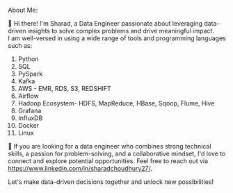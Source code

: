 About Me:

👋 Hi there! I'm Sharad, a Data Engineer passionate about leveraging data-driven insights to solve complex problems and drive meaningful impact.  
I am well-versed in using a wide range of tools and programming languages such as:
1. Python
2. SQL
3. PySpark
4. Kafka
5. AWS - EMR, RDS, S3, REDSHIFT
6. Airflow
7. Hadoop Ecosystem- HDFS, MapReduce, HBase, Sqoop, Flume, Hive
8. Grafana
9. InfluxDB
10. Docker
11. Linux

🌟 If you are looking for a data engineer who combines strong technical skills, a passion for problem-solving, and a collaborative mindset, I'd love to connect and explore potential opportunities. 
Feel free to reach out via https://www.linkedin.com/in/sharadchoudhury27/.

Let's make data-driven decisions together and unlock new possibilities!




